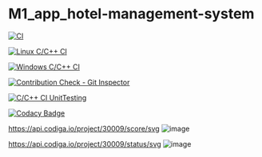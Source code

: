 # M1_app_hotel-management-system

[![CI](https://github.com/ShaikBhijalani/M1_app_hotel-management-system/actions/workflows/main.yml/badge.svg)](https://github.com/ShaikBhijalani/M1_app_hotel-management-system/actions/workflows/main.yml)

[![Linux C/C++ CI](https://github.com/ShaikBhijalani/M1_app_hotel-management-system/actions/workflows/Linux_c-cpp.yml/badge.svg)](https://github.com/ShaikBhijalani/M1_app_hotel-management-system/actions/workflows/Linux_c-cpp.yml)

[![Windows C/C++ CI](https://github.com/ShaikBhijalani/M1_app_hotel-management-system/actions/workflows/windows_c-ccp.yml/badge.svg)](https://github.com/ShaikBhijalani/M1_app_hotel-management-system/actions/workflows/windows_c-ccp.yml)

[![Contribution Check - Git Inspector](https://github.com/ShaikBhijalani/M1_app_hotel-management-system/actions/workflows/gitinspector.yml/badge.svg)](https://github.com/ShaikBhijalani/M1_app_hotel-management-system/actions/workflows/gitinspector.yml)

[![C/C++ CI UnitTesting](https://github.com/ShaikBhijalani/M1_app_hotel-management-system/actions/workflows/unit_testing.yml/badge.svg)](https://github.com/ShaikBhijalani/M1_app_hotel-management-system/actions/workflows/unit_testing.yml)

[![Codacy Badge](https://app.codacy.com/project/badge/Grade/640892c9cdee4648bcfcc13984092421)](https://www.codacy.com/gh/ShaikBhijalani/M1_app_hotel-management-system/dashboard?utm_source=github.com&amp;utm_medium=referral&amp;utm_content=ShaikBhijalani/M1_app_hotel-management-system&amp;utm_campaign=Badge_Grade)


https://api.codiga.io/project/30009/score/svg ![image](https://user-images.githubusercontent.com/94346768/143302256-e005ac46-8f19-4e39-a2c8-b526519b3366.png)



https://api.codiga.io/project/30009/status/svg ![image](https://user-images.githubusercontent.com/94346768/143302314-9ff10c87-7423-4f24-b71c-db52381847f7.png)


